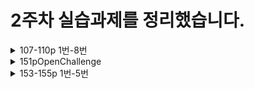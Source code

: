 2주차 실습과제를 정리했습니다.
=======
<details>
   <summary>107-110p 1번-8번</summary>

   - 1번
      - **[문자 엔터티 활용 페이지](https://gubbib.github.io/webpgm/2Week/107_110pNo1_8/107pNo1/index.html)**
   - 2번
      - **[(1) dl태그 활용 페이지](https://gubbib.github.io/webpgm/2Week/107_110pNo1_8/107pNo2/1/index.html)**
      - **[(2) ul태그 활용 페이지](https://gubbib.github.io/webpgm/2Week/107_110pNo1_8/107pNo2/2/index.html)**
   - 3번
      - **[table태그 및 img태그 활용 페이지](https://gubbib.github.io/webpgm/2Week/107_110pNo1_8/107pNo3/index.html)**
   - 4번
      - **[(1) table태그 활용 페이지1](https://gubbib.github.io/webpgm/2Week/107_110pNo1_8/107pNo4/1/index.html)**
      - **[(2) table태그 활용 페이지2](https://gubbib.github.io/webpgm/2Week/107_110pNo1_8/107pNo4/2/index.html)**
   - 5번
      - **[a태그 활용 페이지](https://gubbib.github.io/webpgm/2Week/107_110pNo1_8/107pNo5/index.html)**
   - 6번
      - **[ifram태그 활용 페이지](https://gubbib.github.io/webpgm/2Week/107_110pNo1_8/107pNo6/index.html)**
   - 7번
      - **[audio태그 활용 페이지](https://gubbib.github.io/webpgm/2Week/107_110pNo1_8/107pNo7/index.html)**
   - 8번
      - **[video태그 활용 페이지](https://gubbib.github.io/webpgm/2Week/107_110pNo1_8/107pNo8/index.html)**
</details>

<details>
   <summary>151pOpenChallenge</summary>

   - **[104pOpenChallenge페이지를 시멘틱 태그로 작성하기](https://gubbib.github.io/webpgm/2Week/151pOpenChallenge/index.html)**
</details>

<details>
   <summary>153-155p 1번-5번</summary>

   
</details>
